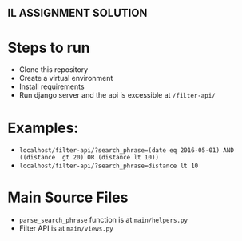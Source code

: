 ## IL ASSIGNMENT SOLUTION

# Steps to run

* Clone this repository
* Create a virtual environment
* Install requirements
* Run django server and the api is excessible at `/filter-api/`

# Examples:

* `localhost/filter-api/?search_phrase=(date eq 2016-05-01) AND ((distance 
gt 20) OR (distance lt 10))`
* `localhost/filter-api/?search_phrase=distance lt 10`

# Main Source Files

* `parse_search_phrase` function is at `main/helpers.py` 
* Filter API is at `main/views.py`
